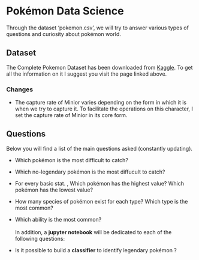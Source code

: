 ﻿
# Pokémon Data Science
Through the dataset ‘pokemon.csv’, we will try to answer various types of questions and curiosity about pokémon world.
## Dataset
The Complete Pokemon Dataset has been downloaded from [Kaggle](https://www.kaggle.com/rounakbanik/pokemon/home). 
To get all the information on it I suggest you visit the page linked above.
### Changes
- The capture rate of Minior varies depending on the form in which it is when we try to capture it. To facilitate the operations on this character, I set the capture rate of Minior in its core form.
## Questions
Below you will find a list of the main questions asked (constantly updating).
-   Which pokémon is the most difficult to catch?
    
-   Which no-legendary pokémon is the most diffucult to catch?
    
-   For every basic stat. , Which pokémon has the highest value? Which pokémon has the lowest value?
-   How many species of pokémon exist for each type? Which type is the most common?
-   Which ability is the most common? <br><br>
In addition, a <b>jupyter notebook</b> will be dedicated to each of the following questions:
-   Is it possible to build a <b>classifier</b> to identify legendary pokémon ?




